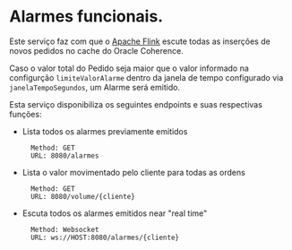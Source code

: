 # Alarmes funcionais.

Este serviço faz com que o [Apache Flink](https://ci.apache.org/projects/flink/flink-docs-release-1.13/) escute todas as inserções de novos pedidos no cache do Oracle Coherence.

Caso o valor total do Pedido seja maior que o valor informado na configurção `limiteValorAlarme` dentro da janela de tempo configurado via `janelaTempoSegundos`, um Alarme será emitido.

Esta serviço disponibiliza os seguintes endpoints e suas respectivas funções:

- Lista todos os alarmes previamente emitidos

        Method: GET
        URL: 8080/alarmes

- Lista o valor movimentado pelo cliente para todas as ordens

        Method: GET
        URL: 8080/volume/{cliente}

- Escuta todos os alarmes emitidos near "real time"

        Method: Websocket
        URL: ws://HOST:8080/alarmes/{cliente}